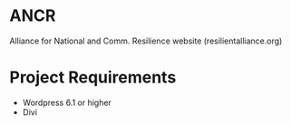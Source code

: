 # ANCR
Alliance for National and Comm. Resilience website (resilientalliance.org)

# Project Requirements
- Wordpress 6.1 or higher
- Divi 
